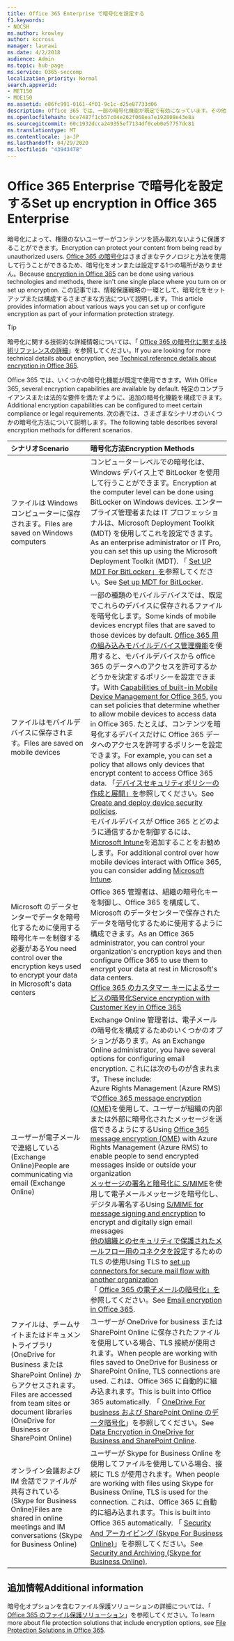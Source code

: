 ```yaml
---
title: Office 365 Enterprise で暗号化を設定する
f1.keywords:
- NOCSH
ms.author: krowley
author: kccross
manager: laurawi
ms.date: 4/2/2018
audience: Admin
ms.topic: hub-page
ms.service: O365-seccomp
localization_priority: Normal
search.appverid:
- MET150
- MOE150
ms.assetid: e86fc991-0161-4f01-9c1c-d25e87733d06
description: Office 365 では、一部の暗号化機能が既定で有効になっています。その他の機能は、特定のコンプライアンスまたは法的な要件を満たすように構成できます。
ms.openlocfilehash: bce7487f1cb57c04e262f068ea7e192808e43e8a
ms.sourcegitcommit: 60c1932dcca249355ef7134df0ceb0e57757dc81
ms.translationtype: MT
ms.contentlocale: ja-JP
ms.lasthandoff: 04/29/2020
ms.locfileid: "43943478"
---
```

# <a name="set-up-encryption-in-office-365-enterprise"></a><span data-ttu-id="34fac-103">Office 365 Enterprise で暗号化を設定する</span><span class="sxs-lookup"><span data-stu-id="34fac-103">Set up encryption in Office 365 Enterprise</span></span>

<span data-ttu-id="34fac-104">暗号化によって、権限のないユーザーがコンテンツを読み取れないように保護することができます。</span><span class="sxs-lookup"><span data-stu-id="34fac-104">Encryption can protect your content from being read by unauthorized users.</span></span> <span data-ttu-id="34fac-105">[Office 365 の暗号化](encryption.md)はさまざまなテクノロジと方法を使用して行うことができるため、暗号化をオンまたは設定する1つの場所がありません。</span><span class="sxs-lookup"><span data-stu-id="34fac-105">Because [encryption in Office 365](encryption.md) can be done using various technologies and methods, there isn't one single place where you turn on or set up encryption.</span></span> <span data-ttu-id="34fac-106">この記事では、情報保護戦略の一環として、暗号化をセットアップまたは構成するさまざまな方法について説明します。</span><span class="sxs-lookup"><span data-stu-id="34fac-106">This article provides information about various ways you can set up or configure encryption as part of your information protection strategy.</span></span>
  
> [!TIP]
> <span data-ttu-id="34fac-107">暗号化に関する技術的な詳細情報については、「 [Office 365 の暗号化に関する技術リファレンスの詳細](technical-reference-details-about-encryption.md)」を参照してください。</span><span class="sxs-lookup"><span data-stu-id="34fac-107">If you are looking for more technical details about encryption, see [Technical reference details about encryption in Office 365](technical-reference-details-about-encryption.md).</span></span>
  
<span data-ttu-id="34fac-108">Office 365 では、いくつかの暗号化機能が既定で使用できます。</span><span class="sxs-lookup"><span data-stu-id="34fac-108">With Office 365, several encryption capabilities are available by default.</span></span> <span data-ttu-id="34fac-109">特定のコンプライアンスまたは法的な要件を満たすように、追加の暗号化機能を構成できます。</span><span class="sxs-lookup"><span data-stu-id="34fac-109">Additional encryption capabilities can be configured to meet certain compliance or legal requirements.</span></span> <span data-ttu-id="34fac-110">次の表では、さまざまなシナリオのいくつかの暗号化方法について説明します。</span><span class="sxs-lookup"><span data-stu-id="34fac-110">The following table describes several encryption methods for different scenarios.</span></span>
  
|<span data-ttu-id="34fac-111">**シナリオ**</span><span class="sxs-lookup"><span data-stu-id="34fac-111">**Scenario**</span></span>|<span data-ttu-id="34fac-112">**暗号化方法**</span><span class="sxs-lookup"><span data-stu-id="34fac-112">**Encryption Methods**</span></span>|
|:-----|:-----|
|<span data-ttu-id="34fac-113">ファイルは Windows コンピューターに保存されます。</span><span class="sxs-lookup"><span data-stu-id="34fac-113">Files are saved on Windows computers</span></span>  <br/> |<span data-ttu-id="34fac-114">コンピューターレベルでの暗号化は、Windows デバイス上で BitLocker を使用して行うことができます。</span><span class="sxs-lookup"><span data-stu-id="34fac-114">Encryption at the computer level can be done using BitLocker on Windows devices.</span></span> <span data-ttu-id="34fac-115">エンタープライズ管理者または IT プロフェッショナルは、Microsoft Deployment Toolkit (MDT) を使用してこれを設定できます。</span><span class="sxs-lookup"><span data-stu-id="34fac-115">As an enterprise administrator or IT Pro, you can set this up using the Microsoft Deployment Toolkit (MDT).</span></span> <span data-ttu-id="34fac-116">「 [Set UP MDT For BitLocker」を](https://go.microsoft.com/fwlink/?linkid=849282)参照してください。</span><span class="sxs-lookup"><span data-stu-id="34fac-116">See [Set up MDT for BitLocker](https://go.microsoft.com/fwlink/?linkid=849282).</span></span>  <br/> |
|<span data-ttu-id="34fac-117">ファイルはモバイルデバイスに保存されます。</span><span class="sxs-lookup"><span data-stu-id="34fac-117">Files are saved on mobile devices</span></span>  <br/> |<span data-ttu-id="34fac-118">一部の種類のモバイルデバイスでは、既定でこれらのデバイスに保存されるファイルを暗号化します。</span><span class="sxs-lookup"><span data-stu-id="34fac-118">Some kinds of mobile devices encrypt files that are saved to those devices by default.</span></span> <span data-ttu-id="34fac-119">[Office 365 用の組み込みモバイルデバイス管理機能](https://support.office.com/article/a1da44e5-7475-4992-be91-9ccec25905b0)を使用すると、モバイルデバイスから office 365 のデータへのアクセスを許可するかどうかを決定するポリシーを設定できます。</span><span class="sxs-lookup"><span data-stu-id="34fac-119">With [Capabilities of built-in Mobile Device Management for Office 365](https://support.office.com/article/a1da44e5-7475-4992-be91-9ccec25905b0), you can set policies that determine whether to allow mobile devices to access data in Office 365.</span></span> <span data-ttu-id="34fac-120">たとえば、コンテンツを暗号化するデバイスだけに Office 365 データへのアクセスを許可するポリシーを設定できます。</span><span class="sxs-lookup"><span data-stu-id="34fac-120">For example, you can set a policy that allows only devices that encrypt content to access Office 365 data.</span></span> <span data-ttu-id="34fac-121">「[デバイスセキュリティポリシーの作成と展開」を](https://support.office.com/article/d310f556-8bfb-497b-9bd7-fe3c36ea2fd6)参照してください。</span><span class="sxs-lookup"><span data-stu-id="34fac-121">See [Create and deploy device security policies](https://support.office.com/article/d310f556-8bfb-497b-9bd7-fe3c36ea2fd6).</span></span>  <br/> <span data-ttu-id="34fac-122">モバイルデバイスが Office 365 とどのように通信するかを制御するには、 [Microsoft Intune](https://docs.microsoft.com/mem/intune/fundamentals/setup-steps)を追加することをお勧めします。</span><span class="sxs-lookup"><span data-stu-id="34fac-122">For additional control over how mobile devices interact with Office 365, you can consider adding [Microsoft Intune](https://docs.microsoft.com/mem/intune/fundamentals/setup-steps).</span></span>  <br/> |
|<span data-ttu-id="34fac-123">Microsoft のデータセンターでデータを暗号化するために使用する暗号化キーを制御する必要がある</span><span class="sxs-lookup"><span data-stu-id="34fac-123">You need control over the encryption keys used to encrypt your data in Microsoft's data centers</span></span>  <br/> | <span data-ttu-id="34fac-124">Office 365 管理者は、組織の暗号化キーを制御し、Office 365 を構成して、Microsoft のデータセンターで保存されたデータを暗号化するために使用するように構成できます。</span><span class="sxs-lookup"><span data-stu-id="34fac-124">As an Office 365 administrator, you can control your organization's encryption keys and then configure Office 365 to use them to encrypt your data at rest in Microsoft's data centers.</span></span>  <br/> [<span data-ttu-id="34fac-125">Office 365 のカスタマー キーによるサービスの暗号化</span><span class="sxs-lookup"><span data-stu-id="34fac-125">Service encryption with Customer Key in Office 365</span></span>](customer-key-overview.md) <br/> |
|<span data-ttu-id="34fac-126">ユーザーが電子メールで連絡している (Exchange Online)</span><span class="sxs-lookup"><span data-stu-id="34fac-126">People are communicating via email (Exchange Online)</span></span>  <br/> | <span data-ttu-id="34fac-127">Exchange Online 管理者は、電子メールの暗号化を構成するためのいくつかのオプションがあります。</span><span class="sxs-lookup"><span data-stu-id="34fac-127">As an Exchange Online administrator, you have several options for configuring email encryption.</span></span> <span data-ttu-id="34fac-128">これには次のものが含まれます。</span><span class="sxs-lookup"><span data-stu-id="34fac-128">These include:</span></span>  <br/>  <span data-ttu-id="34fac-129">Azure Rights Management (Azure RMS) で[Office 365 message encryption (OME)](set-up-new-message-encryption-capabilities.md)を使用して、ユーザーが組織の内部または外部に暗号化されたメッセージを送信できるようにする</span><span class="sxs-lookup"><span data-stu-id="34fac-129">Using [Office 365 message encryption (OME)](set-up-new-message-encryption-capabilities.md) with Azure Rights Management (Azure RMS) to enable people to send encrypted messages inside or outside your organization</span></span>  <br/>  <span data-ttu-id="34fac-130">[メッセージの署名と暗号化に S/MIME](https://aka.ms/c6dozg)を使用して電子メールメッセージを暗号化し、デジタル署名する</span><span class="sxs-lookup"><span data-stu-id="34fac-130">Using [S/MIME for message signing and encryption](https://aka.ms/c6dozg) to encrypt and digitally sign email messages</span></span>  <br/>  <span data-ttu-id="34fac-131">[他の組織とのセキュリティで保護されたメールフロー用のコネクタを設定](https://aka.ms/hs809p)するための TLS の使用</span><span class="sxs-lookup"><span data-stu-id="34fac-131">Using TLS to [set up connectors for secure mail flow with another organization](https://aka.ms/hs809p)</span></span> <br/>  <span data-ttu-id="34fac-132">「 [Office 365 の電子メールの暗号化」を](https://aka.ms/hic3f7)参照してください。</span><span class="sxs-lookup"><span data-stu-id="34fac-132">See [Email encryption in Office 365](https://aka.ms/hic3f7).</span></span>  <br/> |
|<span data-ttu-id="34fac-133">ファイルは、チームサイトまたはドキュメントライブラリ (OneDrive for Business または SharePoint Online) からアクセスされます。</span><span class="sxs-lookup"><span data-stu-id="34fac-133">Files are accessed from team sites or document libraries (OneDrive for Business or SharePoint Online)</span></span>  <br/> |<span data-ttu-id="34fac-134">ユーザーが OneDrive for business または SharePoint Online に保存されたファイルを使用している場合、TLS 接続が使用されます。</span><span class="sxs-lookup"><span data-stu-id="34fac-134">When people are working with files saved to OneDrive for Business or SharePoint Online, TLS connections are used.</span></span> <span data-ttu-id="34fac-135">これは、Office 365 に自動的に組み込まれます。</span><span class="sxs-lookup"><span data-stu-id="34fac-135">This is built into Office 365 automatically.</span></span> <span data-ttu-id="34fac-136">「 [OneDrive For business および SharePoint Online のデータ暗号化](https://go.microsoft.com/fwlink/?linkid=526379)」を参照してください。</span><span class="sxs-lookup"><span data-stu-id="34fac-136">See [Data Encryption in OneDrive for Business and SharePoint Online](https://go.microsoft.com/fwlink/?linkid=526379).</span></span>  <br/> |
|<span data-ttu-id="34fac-137">オンライン会議および IM 会話でファイルが共有されている (Skype for Business Online)</span><span class="sxs-lookup"><span data-stu-id="34fac-137">Files are shared in online meetings and IM conversations (Skype for Business Online)</span></span>  <br/> |<span data-ttu-id="34fac-138">ユーザーが Skype for Business Online を使用してファイルを使用している場合、接続に TLS が使用されます。</span><span class="sxs-lookup"><span data-stu-id="34fac-138">When people are working with files using Skype for Business Online, TLS is used for the connection.</span></span> <span data-ttu-id="34fac-139">これは、Office 365 に自動的に組み込まれます。</span><span class="sxs-lookup"><span data-stu-id="34fac-139">This is built into Office 365 automatically.</span></span> <span data-ttu-id="34fac-140">「 [Security And アーカイビング (Skype For Business Online)](https://aka.ms/nuq4ws)」を参照してください。</span><span class="sxs-lookup"><span data-stu-id="34fac-140">See [Security and Archiving (Skype for Business Online)](https://aka.ms/nuq4ws).</span></span>  <br/> |

## <a name="additional-information"></a><span data-ttu-id="34fac-141">追加情報</span><span class="sxs-lookup"><span data-stu-id="34fac-141">Additional information</span></span>

<span data-ttu-id="34fac-142">暗号化オプションを含むファイル保護ソリューションの詳細については、「 [Office 365 のファイル保護ソリューション](https://www.microsoft.com/download/details.aspx?id=55523)」を参照してください。</span><span class="sxs-lookup"><span data-stu-id="34fac-142">To learn more about file protection solutions that include encryption options, see [File Protection Solutions in Office 365](https://www.microsoft.com/download/details.aspx?id=55523).</span></span>
 

